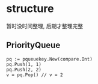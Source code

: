 # structure

暂时没时间整理, 后期才整理完整

## PriorityQueue

``` golang
pq := pqueuekey.New(compare.Int)
pq.Push(1, 1)
pq.Push(2, 2)
v = pq.Pop() // v = 2
```
